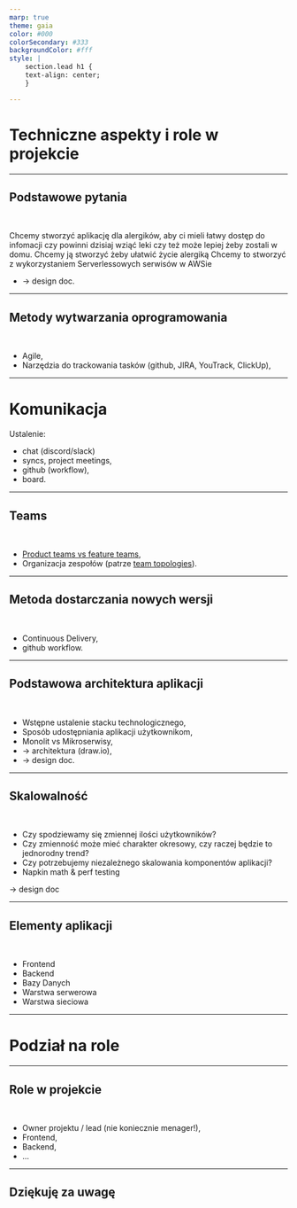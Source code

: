 ```yaml
---
marp: true
theme: gaia
color: #000
colorSecondary: #333
backgroundColor: #fff
style: |
    section.lead h1 {
    text-align: center;
    }

---
```

<!-- _class: lead -->
# Techniczne aspekty i role w projekcie

---
<!-- _class: lead -->
## Podstawowe pytania
<br />

Chcemy stworzyć aplikację dla alergików, aby ci mieli łatwy dostęp do infomacji czy powinni dzisiaj wziąć leki czy też może lepiej żeby zostali w domu.
Chcemy ją stworzyć żeby ułatwić życie alergiką 
Chcemy to stworzyć z wykorzystaniem Serverlessowych serwisów w AWSie
- -&gt; design doc.

---
<!-- _class: lead -->
## Metody wytwarzania oprogramowania
<br>

- Agile,
- Narzędzia do trackowania tasków (github, JIRA, YouTrack, ClickUp),

---
<!-- _class: lead -->
# Komunikacja

Ustalenie:

- chat (discord/slack)
- syncs, project meetings,
- github (workflow),
- board.

---
<!-- _class: lead -->
## Teams
<br>

- [Product teams vs feature teams](https://www.svpg.com/product-vs-feature-teams/),
- Organizacja zespołów (patrze [team topologies](https://teamtopologies.com/key-concepts)).

---
<!-- _class: lead -->
## Metoda dostarczania nowych wersji
<br />

- Continuous Delivery,
- github workflow.

---
<!-- _class: lead -->
## Podstawowa architektura aplikacji
<br />

- Wstępne ustalenie stacku technologicznego,
- Sposób udostępniania aplikacji użytkownikom,
- Monolit vs Mikroserwisy,
- -&gt; architektura (draw.io),
- -&gt; design doc.

---
<!-- _class: lead -->
## Skalowalność
<br />

- Czy spodziewamy się zmiennej ilości użytkowników?
- Czy zmienność może mieć charakter okresowy, czy raczej będzie to jednorodny trend?
- Czy potrzebujemy niezależnego skalowania komponentów aplikacji?
- Napkin math &amp; perf testing

-&gt; design doc

---
<!-- _class: lead -->
## Elementy aplikacji
<br />

- Frontend
- Backend
- Bazy Danych
- Warstwa serwerowa
- Warstwa sieciowa

---
<!-- _class: lead -->
# Podział na role

---
<!-- _class: lead -->
## Role w projekcie
<br />

- Owner projektu / lead (nie koniecznie menager!),
- Frontend,
- Backend,
- ...

---
<!-- _class: lead -->
## Dziękuję za uwagę
<br />
